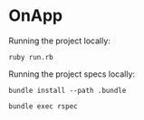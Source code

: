 # OnApp

Running the project locally:

```
ruby run.rb
```

Running the project specs locally:

```
bundle install --path .bundle

bundle exec rspec
```
